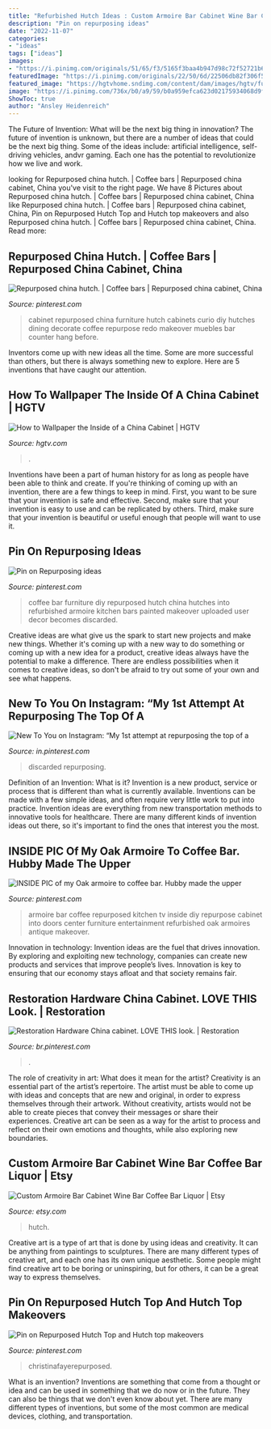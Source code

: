 ```yaml
---
title: "Refurbished Hutch Ideas : Custom Armoire Bar Cabinet Wine Bar Coffee Bar Liquor"
description: "Pin on repurposing ideas"
date: "2022-11-07"
categories:
- "ideas"
tags: ["ideas"]
images:
- "https://i.pinimg.com/originals/51/65/f3/5165f3baa4b947d98c72f52721b67e4c.jpg"
featuredImage: "https://i.pinimg.com/originals/22/50/6d/22506db82f306f5282c7b400ec1e782a.jpg"
featured_image: "https://hgtvhome.sndimg.com/content/dam/images/hgtv/fullset/2014/12/16/0/RX-HGMAG027_Let-Cabinet-079-a-3x4.jpg.rend.hgtvcom.616.822.suffix/1418764986653.jpeg"
image: "https://i.pinimg.com/736x/b0/a9/59/b0a959efca623d02175934068d9ff588--restoration-hardware.jpg"
ShowToc: true
author: "Ansley Heidenreich"
---
```



The Future of Invention: What will be the next big thing in innovation?
The future of invention is unknown, but there are a number of ideas that could be the next big thing. Some of the ideas include: artificial intelligence, self-driving vehicles, andvr gaming. Each one has the potential to revolutionize how we live and work.

	

		
looking for Repurposed china hutch. | Coffee bars | Repurposed china cabinet, China you've visit to the right page. We have 8 Pictures about Repurposed china hutch. | Coffee bars | Repurposed china cabinet, China like Repurposed china hutch. | Coffee bars | Repurposed china cabinet, China, Pin on Repurposed Hutch Top and Hutch top makeovers and also Repurposed china hutch. | Coffee bars | Repurposed china cabinet, China. Read more:
		
    
## Repurposed China Hutch. | Coffee Bars | Repurposed China Cabinet, China

<img loading=lazy src="https://i.pinimg.com/736x/63/84/6f/63846fbb515f5964ea0c39c6a401976d--repurposed-furniture-furniture-redo.jpg?b=t" onerror="this.onerror=null;this.src='https://tse3.mm.bing.net/th?id=OIP.NUWszd7bFiQoUZx-mjC79wHaLH&amp;pid=15.1';" alt="Repurposed china hutch. | Coffee bars | Repurposed china cabinet, China">

_Source: pinterest.com_

>cabinet repurposed china furniture hutch cabinets curio diy hutches dining decorate coffee repurpose redo makeover muebles bar counter hang before. 

	

Inventors come up with new ideas all the time. Some are more successful than others, but there is always something new to explore. Here are 5 inventions that have caught our attention.

    
## How To Wallpaper The Inside Of A China Cabinet | HGTV

<img loading=lazy src="https://hgtvhome.sndimg.com/content/dam/images/hgtv/fullset/2014/12/16/0/RX-HGMAG027_Let-Cabinet-079-a-3x4.jpg.rend.hgtvcom.616.822.suffix/1418764986653.jpeg" onerror="this.onerror=null;this.src='https://tse1.mm.bing.net/th?id=OIP.rKdfTtL1TtB44OmkYbjiXgHaJ4&amp;pid=15.1';" alt="How to Wallpaper the Inside of a China Cabinet | HGTV">

_Source: hgtv.com_

>. 

	

Inventions have been a part of human history for as long as people have been able to think and create. If you're thinking of coming up with an invention, there are a few things to keep in mind. First, you want to be sure that your invention is safe and effective. Second, make sure that your invention is easy to use and can be replicated by others. Third, make sure that your invention is beautiful or useful enough that people will want to use it.

    
## Pin On Repurposing Ideas

<img loading=lazy src="https://i.pinimg.com/originals/22/50/6d/22506db82f306f5282c7b400ec1e782a.jpg" onerror="this.onerror=null;this.src='https://tse3.mm.bing.net/th?id=OIP.kGYjKtpCqXeam4-fyGkpYgHaJ4&amp;pid=15.1';" alt="Pin on Repurposing ideas">

_Source: pinterest.com_

>coffee bar furniture diy repurposed hutch china hutches into refurbished armoire kitchen bars painted makeover uploaded user decor becomes discarded. 

	

Creative ideas are what give us the spark to start new projects and make new things. Whether it's coming up with a new way to do something or coming up with a new idea for a product, creative ideas always have the potential to make a difference. There are endless possibilities when it comes to creative ideas, so don't be afraid to try out some of your own and see what happens.

    
## New To You On Instagram: “My 1st Attempt At Repurposing The Top Of A

<img loading=lazy src="https://i.pinimg.com/736x/54/e1/3d/54e13dac6e8dae849f18ddfffd0cd734.jpg" onerror="this.onerror=null;this.src='https://tse3.mm.bing.net/th?id=OIP.Efd384lnMN9a7XoRLwNDPQHaJQ&amp;pid=15.1';" alt="New To You on Instagram: “My 1st attempt at repurposing the top of a">

_Source: in.pinterest.com_

>discarded repurposing. 

	

Definition of an Invention: What is it?
Invention is a new product, service or process that is different than what is currently available. Inventions can be made with a few simple ideas, and often require very little work to put into practice. Invention ideas are everything from new transportation methods to innovative tools for healthcare. There are many different kinds of invention ideas out there, so it's important to find the ones that interest you the most.

    
## INSIDE PIC Of My Oak Armoire To Coffee Bar. Hubby Made The Upper

<img loading=lazy src="https://i.pinimg.com/originals/51/65/f3/5165f3baa4b947d98c72f52721b67e4c.jpg" onerror="this.onerror=null;this.src='https://tse1.mm.bing.net/th?id=OIP.Ty-jsGUQaztF7qA6N9DYjQHaNK&amp;pid=15.1';" alt="INSIDE PIC of my Oak armoire to coffee bar. Hubby made the upper">

_Source: pinterest.com_

>armoire bar coffee repurposed kitchen tv inside diy repurpose cabinet into doors center furniture entertainment refurbished oak armoires antique makeover. 

	

Innovation in technology:
Invention ideas are the fuel that drives innovation. By exploring and exploiting new technology, companies can create new products and services that improve people’s lives. Innovation is key to ensuring that our economy stays afloat and that society remains fair.

    
## Restoration Hardware China Cabinet. LOVE THIS Look. | Restoration

<img loading=lazy src="https://i.pinimg.com/736x/b0/a9/59/b0a959efca623d02175934068d9ff588--restoration-hardware.jpg" onerror="this.onerror=null;this.src='https://tse3.mm.bing.net/th?id=OIP.FiqeJTAJ2KQHmc85hQsHDAHaJ3&amp;pid=15.1';" alt="Restoration Hardware China cabinet. LOVE THIS look. | Restoration">

_Source: br.pinterest.com_

>. 

	

The role of creativity in art: What does it mean for the artist?
Creativity is an essential part of the artist’s repertoire. The artist must be able to come up with ideas and concepts that are new and original, in order to express themselves through their artwork. Without creativity, artists would not be able to create pieces that convey their messages or share their experiences. Creative art can be seen as a way for the artist to process and reflect on their own emotions and thoughts, while also exploring new boundaries.

    
## Custom Armoire Bar Cabinet Wine Bar Coffee Bar Liquor | Etsy

<img loading=lazy src="https://i.etsystatic.com/9760840/r/il/0ccbdb/2202103951/il_794xN.2202103951_ip3c.jpg" onerror="this.onerror=null;this.src='https://tse4.mm.bing.net/th?id=OIP.QkSP2MMJCIH9t4QGxSmp8QHaNT&amp;pid=15.1';" alt="Custom Armoire Bar Cabinet Wine Bar Coffee Bar Liquor | Etsy">

_Source: etsy.com_

>hutch. 

	

Creative art is a type of art that is done by using ideas and creativity. It can be anything from paintings to sculptures. There are many different types of creative art, and each one has its own unique aesthetic. Some people might find creative art to be boring or uninspiring, but for others, it can be a great way to express themselves.

    
## Pin On Repurposed Hutch Top And Hutch Top Makeovers

<img loading=lazy src="https://i.pinimg.com/736x/22/28/01/222801647ed188bf4203c214849926de.jpg" onerror="this.onerror=null;this.src='https://tse2.mm.bing.net/th?id=OIP.B6Ni8Dlnfx2u5LNICBbhiAHaM9&amp;pid=15.1';" alt="Pin on Repurposed Hutch Top and Hutch top makeovers">

_Source: pinterest.com_

>christinafayerepurposed. 

	

What is an invention?
Inventions are something that come from a thought or idea and can be used in something that we do now or in the future. They can also be things that we don't even know about yet. There are many different types of inventions, but some of the most common are medical devices, clothing, and transportation.

